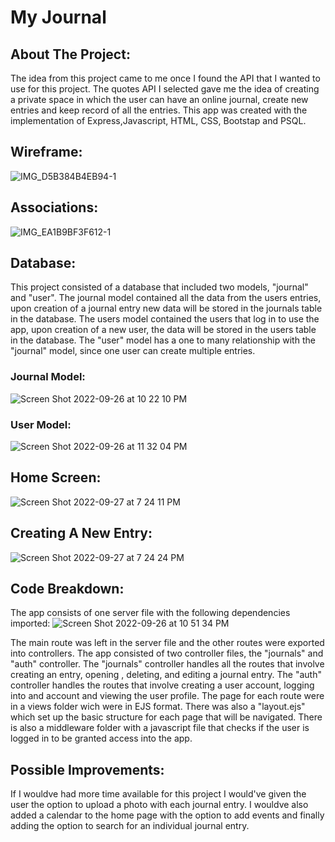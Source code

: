 # My Journal

## About The Project:

The idea from this project came to me once I found the API that I wanted to use for this project. The quotes API I selected gave me the idea of creating
a private space in which the user can have an online journal, create new entries and keep record of all the entries. This app was created with the 
implementation of Express,Javascript, HTML, CSS, Bootstap and PSQL.

## Wireframe:
![IMG_D5B384B4EB94-1](https://user-images.githubusercontent.com/96893640/192419204-5fb64f39-e223-49a7-b508-9e53f5262bfd.jpeg)


## Associations:
![IMG_EA1B9BF3F612-1](https://user-images.githubusercontent.com/96893640/192418261-5890540d-f97c-4051-ac64-e37c522a987e.jpeg)

## Database:
This project consisted of a database that included two models, "journal" and "user". The journal model contained all the data from the users entries,
upon creation of a journal entry new data will be stored in the journals table in the database. The users model contained the users that log in to use 
the app, upon creation of a new user, the data will be stored in the users table in the database. The "user" model has a one to many relationship with the
"journal" model, since one user can create multiple entries.
### Journal Model:
![Screen Shot 2022-09-26 at 10 22 10 PM](https://user-images.githubusercontent.com/96893640/192416588-16a93719-408e-48b3-b100-a788d73785ac.png)

### User Model:
![Screen Shot 2022-09-26 at 11 32 04 PM](https://user-images.githubusercontent.com/96893640/192425576-2a2b321c-c3ba-4c25-8653-45bae1d35a5a.png)

## Home Screen:
![Screen Shot 2022-09-27 at 7 24 11 PM](https://user-images.githubusercontent.com/96893640/192654678-effae6d0-b560-487e-8595-53acf4778ac8.png)


## Creating A New Entry:
![Screen Shot 2022-09-27 at 7 24 24 PM](https://user-images.githubusercontent.com/96893640/192654637-1d6acca3-de21-402c-80a6-10a41cf87f26.png)


## Code Breakdown:
The app consists of one server file with the following dependencies imported:
![Screen Shot 2022-09-26 at 10 51 34 PM](https://user-images.githubusercontent.com/96893640/192420656-fb8f0eed-fc28-4c75-8bd6-998e6a4492e0.png)

The main route was left in the server file and the other routes were exported into controllers. The app consisted of two controller files, the "journals"
and "auth" controller. The "journals" controller handles all the routes that involve creating an entry, opening , deleting, and editing a journal entry.
The "auth" controller handles the routes that involve creating a user account, logging into and account and viewing the user profile.
The page for each route were in a views folder wich were in EJS format. There was also a "layout.ejs" which set up the basic structure for each page that
will be navigated. There is also a middleware folder with a javascript file that checks if the user is logged in to be granted access into the app.

## Possible Improvements:
If I wouldve had more time available for this project I would've given the user the option to upload a photo with each journal entry. I wouldve also added
a calendar to the home page with the option to add events and finally adding the option to search for an individual journal entry.
